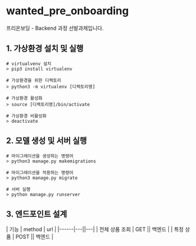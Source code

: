 # wanted_pre_onboarding
프리온보딩 - Backend 과정 선발과제입니다.

## 1. 가상환경 설치 및 실행
```shell
# virtualvenv 설치
> pip3 install virtualenv

# 가상환경을 위한 디렉토리
> python3 -m virtualenv [디렉토리명]

# 가상환경 활성화
> source [디렉토리명]/bin/activate

# 가상환경 비활성화
> deactivate
```

## 2. 모델 생성 및 서버 실행
```shell
# 마이그레이션을 생성하는 명령어
> python3 manage.py makemigrations

# 마이그레이션을 적용하는 명령어
> python3 manage.py migrate

# 서버 실행
> python manage.py runserver
```

## 3. 엔드포인트 설계
| 기능 | method | url |
|------|---||---|
| 전체 상품 조회 | GET || 백엔드 |
| 특정 상품  | POST || 백엔드 |

